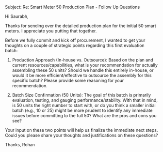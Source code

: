 Subject: Re: Smart Meter 50 Production Plan - Follow Up Questions

Hi Saurabh,

Thanks for sending over the detailed production plan for the initial 50 smart meters. I appreciate you putting that together.

Before we fully commit and kick off procurement, I wanted to get your thoughts on a couple of strategic points regarding this first evaluation batch:

1.  Production Approach (In-house vs. Outsource): Based on the plan and current resources/capabilities, what is your recommendation for actually assembling these 50 units? Should we handle this entirely in-house, or would it be more efficient/effective to outsource the assembly for this specific batch? Please provide some reasoning for your recommendation.

2.  Batch Size Confirmation (50 Units): The goal of this batch is primarily evaluation, testing, and gauging performance/stability. With that in mind, is 50 units the right number to start with, or do you think a smaller initial batch (e.g., 10 or 25) might be more prudent to identify any immediate issues before committing to the full 50? What are the pros and cons you see?

Your input on these two points will help us finalize the immediate next steps. Could you please share your thoughts and justifications on these questions?

Thanks,
Rohan